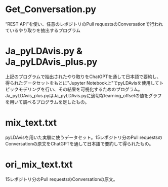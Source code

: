 # Get_Conversation.py
“REST API”を使い、任意のレポジトリのPull requestsのConversationで行われているやり取りを抽出するプログラム
# Ja_pyLDAvis.py & Ja_pyLDAvis_plus.py
上記のプログラムで抽出されたやり取りをChatGPTを通して日本語で要約し、得られたデータセットをもとに"Jupyter Notebook上"でpyLDAvisを使用してトピックモデリングを行い、その結果を可視化するためのプログラム。Ja_pyLDAvis_plus.pyはJa_pyLDAvis.pyに適切なlearning_offsetの値をグラフを用いて調べるプログラムを足したもの。
# mix_text.txt
pyLDAvisを用いた実験に使うデータセット。15レポジトリ分のPull requestsのConversationの原文をChatGPTを通して日本語で要約して得られたもの。
# ori_mix_text.txt
15レポジトリ分のPull requestsのConversationの原文。
